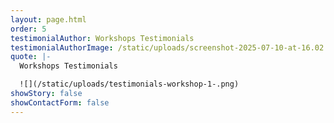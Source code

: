 ```yaml
---
layout: page.html
order: 5
testimonialAuthor: Workshops Testimonials
testimonialAuthorImage: /static/uploads/screenshot-2025-07-10-at-16.02.53.png
quote: |-
  Workshops Testimonials

  ![](/static/uploads/testimonials-workshop-1-.png)
showStory: false
showContactForm: false
---
```

